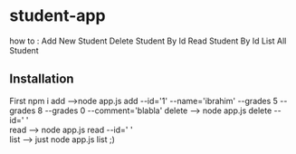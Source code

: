 # student-app
how to : 
Add New Student 
Delete Student By Id
Read Student By Id
List All Student 

## Installation 
First npm i 
   add -->node app.js add --id='1' --name='ibrahim' --grades 5 --grades 8 --grades 0  --comment='blabla' 
   delete --> node app.js delete --id=' '  
   read -->  node app.js read --id=' '  
   list --> just node app.js list ;)  
